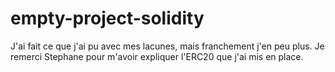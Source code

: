 # empty-project-solidity

J'ai fait ce que j'ai pu avec mes lacunes, mais franchement j'en peu plus.
Je remerci Stephane pour m'avoir expliquer l'ERC20 que j'ai mis en place.

